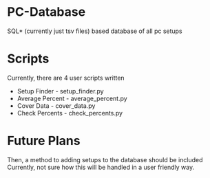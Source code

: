 # PC-Database
SQL* (currently just tsv files) based database of all pc setups

# Scripts
Currently, there are 4 user scripts written

* Setup Finder - setup_finder.py
* Average Percent - average_percent.py
* Cover Data - cover_data.py
* Check Percents - check_percents.py

# Future Plans
Then, a method to adding setups to the database should be included  
Currently, not sure how this will be handled in a user friendly way.


